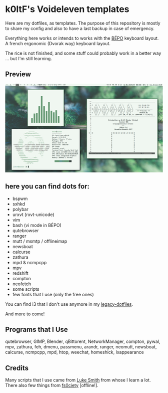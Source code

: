 # k0ltF's Voideleven templates

Here are my dotfiles, as templates. The purpose of this repository is mostly
to share my config and also to have a last backup in case of emergency.

Everything here works or intends to works with the [BÉPO](https://bepo.fr)
keyboard layout. A french ergonomic (Dvorak way) keyboard layout.

The rice is not finished, and some stuff could probably work in a better way
… but I'm still learning. 

## Preview

![pic](preview-000.png)


## here you can find dots for:

+ bspwm
+ sxhkd
+ polybar
+ urxvt (rxvt-unicode)
+ vim
+ bash (vi mode in BÉPO)
+ qutebrowser
+ ranger
+ mutt / msmtp / offlineimap
+ newsboat
+ calcurse
+ zathura
+ mpd & ncmpcpp
+ mpv 
+ redshift
+ compton
+ neofetch
+ some scripts
+ few fonts that I use (only the free ones)

You can find i3 that I don't use anymore in my
[legacy-dotfiles](https://github.com/k0ltF).

And more to come!

## Programs that I Use

qutebrowser, GIMP, Blender, qBittorent, NetworkManager, compton, pywal, mpv,
zathura, feh, dmenu, passmenu, arandr, ranger, neomutt, newsboat, calcurse,
ncmpcpp, mpd, htop, weechat, homeshick, lxappearance


## Credits

Many scripts that I use came from [Luke Smith](https://github.com/LukeSmithxyz)
from whose I learn a lot. There also few things from [fs0ciety](http://code.fs0ciety.info)
[offline!].
